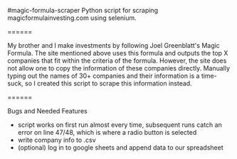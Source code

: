 #magic-formula-scraper
Python script for scraping magicformulainvesting.com using selenium.

======

My brother and I make investments by following Joel Greenblatt's Magic Formula.
The site mentioned above uses this formula and outputs the top X companies that fit within
the criteria of the formula. However, the site does not allow one to copy the information of
these companies directly. Manually typing out the names of 30+ companies and their information
is a time-suck, so I created this script to scrape this information instead.

======

Bugs and Needed Features
+ script works on first run almost every time, subsequent runs catch an error on line 47/48, which is where a radio button is selected
+ write company info to .csv
+ (optional) log in to google sheets and append data to our spreadsheet
